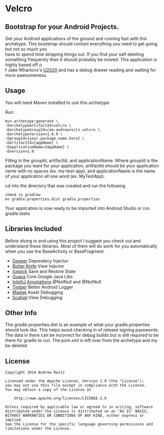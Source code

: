 # Velcro

## Bootstrap for your Android Projects.

Get your Android applications of the ground and running fast with this archetype. This bootstrap should contain everything you need to get going but not so much you \
have to spend time stripping things out. If you find your self deleting something frequently then it should probably be moved. This application is highly based off o\
f Jake Whartons's [U2020](https://github.com/JakeWharton/u2020) and has a debug drawer reading and waiting for more awesomeness.

## Usage

You will need Maven installed to use this archetype

Run:

    mvn archetype:generate \
    -DarchetypeArtifactId=velcro \
    -DarchetypeGroupId=com.andrewreitz.velcro \
    -DarchetypeVersion=1.0.0 \
    -DgroupId={your.package.name.here} \
    -DartifactId={appName} \
    -DapplicationName={AppName} \
    -Dversion=1.0

Filling in the groupId, artifactId, and applicationName. Where groupId is the package you want for your application, artifactId should be your application name with no spaces (ex. my-test-app), and applicationName is the name of your application all one word (ex. MyTestApp).

cd into the directory that was created and run the following

    chmod +x gradlew
    mv gradle.properties.dist gradle.properties
    
Your application is now ready to be imported into Android Studio or run gradle tasks

## Libraries Included

Before diving in and using this project I suggest you check out and understand these libraries. Most of them will do work for you automatically when you use the BaseActivity or BaseFragment.

* [Dagger](https://github.com/square/dagger) Dependecy Injector
* [Butter Knife](https://github.com/JakeWharton/butterknife) View Injector
* [Icepick](https://github.com/frankiesardo/icepick) Save and Restore State
* [Guava](https://code.google.com/p/guava-libraries/) Core Google Java Libs
* [IntelliJ Annotations](https://www.jetbrains.com/idea/documentation/howto.html) @NotNull and @NotNull
* [Timber](https://github.com/JakeWharton/timber) Better Android Logger
* [Madge](https://github.com/JakeWharton/madge) Asset Debugging
* [Scalpel](https://github.com/JakeWharton/scalpel) View Debugging

## Other Info

The gradle.properties.dist is an example of what your gradle.properties should look like. This helps avoid checking in of release signing passwords. The data in there can be incorrect for debug builds but is still required to be there for gradle to run. The pom.xml is left over from the archetype and my be deleted.

## License

    Copyright 2014 Andrew Reitz
	
    Licensed under the Apache License, Version 2.0 (the "License");
    you may not use this file except in compliance with the License.
    You may obtain a copy of the License at
    
        http://www.apache.org/licenses/LICENSE-2.0
    
    Unless required by applicable law or agreed to in writing, software
    distributed under the License is distributed on an "AS IS" BASIS,
    WITHOUT WARRANTIES OR CONDITIONS OF ANY KIND, either express or implied.
    See the License for the specific language governing permissions and
    limitations under the License.
	
